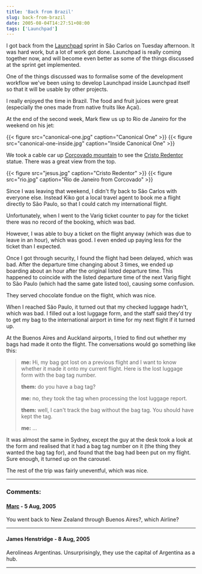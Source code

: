 ```yaml
---
title: 'Back from Brazil'
slug: back-from-brazil
date: 2005-08-04T14:27:51+08:00
tags: ['Launchpad']
---
```


I got back from the [Launchpad](http://launchpad.net/) sprint in São
Carlos on Tuesday afternoon. It was hard work, but a lot of work got
done. Launchpad is really coming together now, and will become even
better as some of the things discussed at the sprint get implemented.

One of the things discussed was to formalise some of the development
workflow we\'ve been using to develop Launchpad inside Launchpad itself
so that it will be usable by other projects.

I really enjoyed the time in Brazil. The food and fruit juices were
great (especially the ones made from native fruits like Açaí).

At the end of the second week, Mark flew us up to Rio de Janeiro for the
weekend on his jet:

{{< figure src="canonical-one.jpg" caption="Canonical One" >}}
{{< figure src="canonical-one-inside.jpg" caption="Inside Canonical One" >}}

We took a cable car up [Corcovado
mountain](http://maps.google.com/maps?q=rio+de+janeiro&ll=-22.952189,-43.211964&spn=0.003435,0.004811&t=k&hl=en)
to see the [Cristo
Redentor](http://en.wikipedia.org/wiki/Cristo_Redentor) statue. There
was a great view from the top.

{{< figure src="jesus.jpg" caption="Cristo Redentor" >}}
{{< figure src="rio.jpg" caption="Rio de Janeiro from Corcovado" >}}

Since I was leaving that weekend, I didn\'t fly back to São Carlos with
everyone else. Instead Kiko got a local travel agent to book me a flight
directly to São Paulo, so that I could catch my international flight.

Unfortunately, when I went to the Varig ticket counter to pay for the
ticket there was no record of the booking, which was bad.

However, I was able to buy a ticket on the flight anyway (which was due
to leave in an hour), which was good. I even ended up paying less for
the ticket than I expected.

Once I got through security, I found the flight had been delayed, which
was bad. After the departure time changing about 3 times, we ended up
boarding about an hour after the original listed departure time. This
happened to coincide with the listed departure time of the next Varig
flight to São Paulo (which had the same gate listed too), causing some
confusion.

They served chocolate fondue on the flight, which was nice.

When I reached São Paulo, it turned out that my checked luggage hadn\'t,
which was bad. I filled out a lost luggage form, and the staff said
they\'d try to get my bag to the international airport in time for my
next flight if it turned up.

At the Buenos Aires and Auckland airports, I tried to find out whether
my bags had made it onto the flight. The conversations would go
something like this:

> **me:** Hi, my bag got lost on a previous flight and I want to know
> whether it made it onto my current flight. Here is the lost luggage
> form with the bag tag number.
>
> **them:** do you have a bag tag?
>
> **me:** no, they took the tag when processing the lost luggage report.
>
> **them:** well, I can\'t track the bag without the bag tag. You should
> have kept the tag.
>
> **me:** \...

It was almost the same in Sydney, except the guy at the desk took a look
at the form and realised that it had a bag tag number on it (the thing
they wanted the bag tag for), and found that the bag had been put on my
flight. Sure enough, it turned up on the carousel.

The rest of the trip was fairly uneventful, which was nice.

---
### Comments:
#### [Marc](http://www.jardinpresente.com.ar) - <time datetime="2005-08-05 17:49:16">5 Aug, 2005</time>

You went back to New Zealand through Buenos Aires?, which Airline?

---
#### James Henstridge - <time datetime="2005-08-08 19:04:00">8 Aug, 2005</time>

Aerolineas Argentinas. Unsurprisingly, they use the capital of Argentina
as a hub.

---
